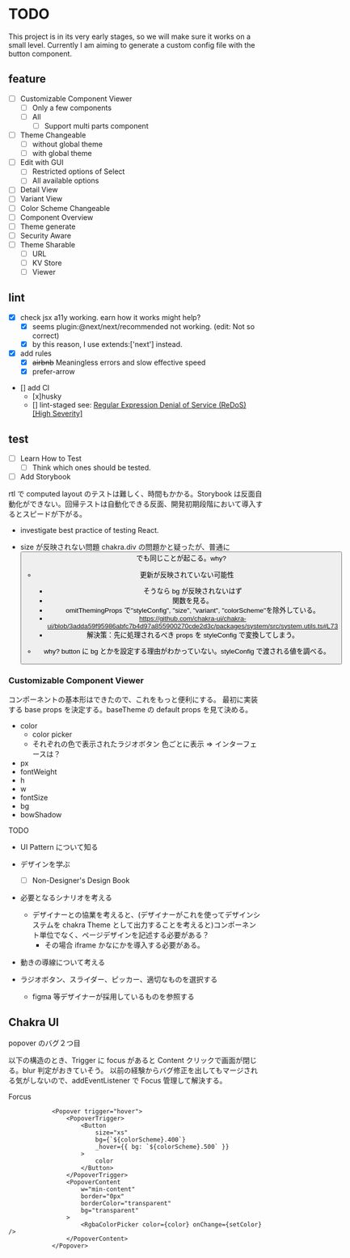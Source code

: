 # TODO

This project is in its very early stages, so we will make sure it works on a small level.
Currently I am aiming to generate a custom config file with the button component.

## feature

-   [ ] Customizable Component Viewer
    -   [ ] Only a few components
    -   [ ] All
        -   [ ] Support multi parts component
-   [ ] Theme Changeable
    -   [ ] without global theme
    -   [ ] with global theme
-   [ ] Edit with GUI
    -   [ ] Restricted options of Select
    -   [ ] All available options
-   [ ] Detail View
-   [ ] Variant View
-   [ ] Color Scheme Changeable
-   [ ] Component Overview
-   [ ] Theme generate
-   [ ] Security Aware
-   [ ] Theme Sharable
    -   [ ] URL
    -   [ ] KV Store
    -   [ ] Viewer

## lint

-   [x] check jsx a11y working. earn how it works might help?
    -   [x] seems plugin:@next/next/recommended not working. (edit: Not so correct)
    -   [x] by this reason, I use extends:['next'] instead.
-   [x] add rules
    -   [x] ~~airbnb~~ Meaningless errors and slow effective speed
    -   [x] prefer-arrow
-   [] add CI
    -   [x]husky
    -   [] lint-staged see: [Regular Expression Denial of Service (ReDoS) [High Severity]](https://github.com/okonet/lint-staged/issues/1031)

## test

-   [ ] Learn How to Test
    -   [ ] Think which ones should be tested.
-   [ ] Add Storybook

rtl で computed layout のテストは難しく、時間もかかる。Storybook は反面自動化ができない。回帰テストは自動化できる反面、開発初期段階において導入するとスピードが下がる。

-   investigate best practice of testing React.

-   size が反映されない問題
    chakra.div の問題かと疑ったが、普通に<Button>でも同じことが起こる。why?

    -   更新が反映されていない可能性

        -   そうなら bg が反映されないはず
        -   関数を見る。
        -   omitThemingProps で"styleConfig", "size", "variant", "colorScheme"を除外している。
        -   https://github.com/chakra-ui/chakra-ui/blob/3adda59f95986abfc7b4d97a855900270cde2d3c/packages/system/src/system.utils.ts#L73
        -   解決策：先に処理されるべき props を styleConfig で変換してしまう。

    -   why? button に bg とかを設定する理由がわかっていない。styleConfig で渡される値を調べる。

### Customizable Component Viewer

コンポーネントの基本形はできたので、これをもっと便利にする。
最初に実装する base props を決定する。baseTheme の default props を見て決める。

-   color
    -   color picker
    -   それぞれの色で表示されたラジオボタン 色ごとに表示 => インターフェースは？
-   px
-   fontWeight
-   h
-   w
-   fontSize
-   bg
-   bowShadow

TODO

-   UI Pattern について知る
-   デザインを学ぶ

    -   [ ] Non-Designer's Design Book

-   必要となるシナリオを考える
    -   デザイナーとの協業を考えると、(デザイナーがこれを使ってデザインシステムを chakra Theme として出力することを考えると)コンポーネント単位でなく、ページデザインを記述する必要がある？
        -   その場合 iframe かなにかを導入する必要がある。
-   動きの導線について考える
-   ラジオボタン、スライダー、ピッカー、適切なものを選択する
    -   figma 等デザイナーが採用しているものを参照する

## Chakra UI

popover のバグ２つ目

以下の構造のとき、Trigger に focus があると Content クリックで画面が閉じる。blur 判定がおきていそう。
以前の経験からバグ修正を出してもマージされる気がしないので、addEventListener で Focus 管理して解決する。

Forcus

```
            <Popover trigger="hover">
                <PopoverTrigger>
                    <Button
                        size="xs"
                        bg={`${colorScheme}.400`}
                        _hover={{ bg: `${colorScheme}.500` }}
                    >
                        color
                    </Button>
                </PopoverTrigger>
                <PopoverContent
                    w="min-content"
                    border="0px"
                    borderColor="transparent"
                    bg="transparent"
                >
                    <RgbaColorPicker color={color} onChange={setColor} />
                </PopoverContent>
            </Popover>
```
